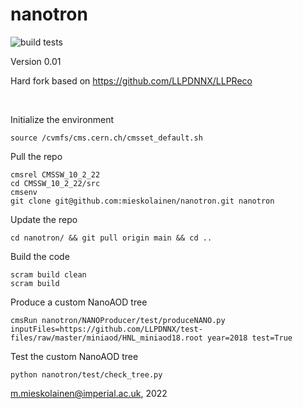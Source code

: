 # nanotron

![build tests](https://travis-ci.org/mieskolainen/nanotron.svg?branch=master)

Version 0.01

Hard fork based on https://github.com/LLPDNNX/LLPReco

</br>

Initialize the environment
```
source /cvmfs/cms.cern.ch/cmsset_default.sh
```

Pull the repo
```
cmsrel CMSSW_10_2_22
cd CMSSW_10_2_22/src
cmsenv
git clone git@github.com:mieskolainen/nanotron.git nanotron
```

Update the repo
```
cd nanotron/ && git pull origin main && cd ..
```

Build the code
```
scram build clean
scram build
```

Produce a custom NanoAOD tree
```
cmsRun nanotron/NANOProducer/test/produceNANO.py inputFiles=https://github.com/LLPDNNX/test-files/raw/master/miniaod/HNL_miniaod18.root year=2018 test=True
```

Test the custom NanoAOD tree
```
python nanotron/test/check_tree.py
```


m.mieskolainen@imperial.ac.uk, 2022
